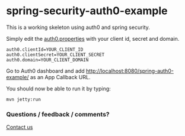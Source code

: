 spring-security-auth0-example
=====================

This is a working skeleton using auth0 and spring security.

Simply edit the [auth0.properties](src/main/resources/auth0.properties) with your client id, secret and domain.

```Shell
auth0.clientId=YOUR_CLIENT_ID
auth0.clientSecret=YOUR_CLIENT_SECRET
auth0.domain=YOUR_CLIENT_DOMAIN
```

Go to Auth0 dashboard and add [http://localhost:8080/spring-auth0-example/](http://localhost:8080/spring-auth0-example/) as an App Callback URL.

You should now be able to run it by typing:

```Shell
mvn jetty:run
```

### Questions / feedback / comments?
[Contact us](http://www.nextprot.org/contact/us)
